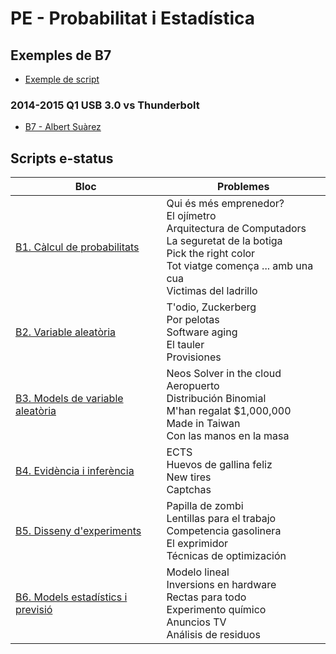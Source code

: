 # PE - Probabilitat i Estadística

## Exemples de B7

- [Exemple de script](B7/example_script.R)

### 2014-2015 Q1 USB 3.0 vs Thunderbolt

- [B7 - Albert Suàrez](B7/USB3_vs_Thunderbolt)

## Scripts e-status

| Bloc | Problemes |
| ---- | --------- |
| [B1. Càlcul de probabilitats](http://bit.ly/fibernalia-pe-e-status-bloc1) | Qui és més emprenedor?<br>El ojímetro<br>Arquitectura de Computadors<br>La seguretat de la botiga<br>Pick the right color<br>Tot viatge comença ... amb una cua<br>Victimas del ladrillo |
| [B2. Variable aleatòria](http://bit.ly/fibernalia-pe-e-status-bloc2) | T'odio, Zuckerberg<br>Por pelotas<br>Software aging<br>El tauler<br>Provisiones |
| [B3. Models de variable aleatòria](http://bit.ly/fibernalia-pe-e-status-bloc3) | Neos Solver in the cloud<br>Aeropuerto<br>Distribución Binomial<br>M'han regalat $1,000,000<br>Made in Taiwan<br>Con las manos en la masa |
| [B4. Evidència i inferència](http://bit.ly/fibernalia-pe-e-status-bloc4) | ECTS<br>Huevos de gallina feliz<br>New tires<br>Captchas |
| [B5. Disseny d'experiments](http://bit.ly/fibernalia-pe-e-status-bloc5) | Papilla de zombi<br>Lentillas para el trabajo<br>Competencia gasolinera<br>El exprimidor<br>Técnicas de optimización |
| [B6. Models estadístics i previsió](https://github.com/mcasellas/FIB-PE/tree/master/B6) | Modelo lineal<br>Inversions en hardware<br>Rectas para todo<br>Experimento químico<br>Anuncios TV<br>Análisis de residuos |
